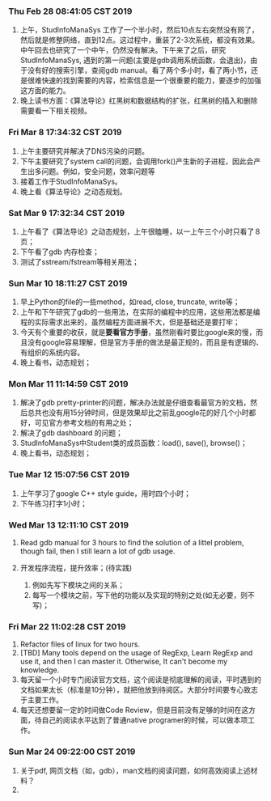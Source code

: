 ### Thu Feb 28 08:41:05 CST 2019
1. 上午，StudInfoManaSys 工作了一个半小时，然后10点左右突然没有网了，然后就是修整网络，直到12点。这过程中，重装了2-3次系统，都没有效果。中午回去也研究了一个中午，仍然没有解决。下午来了之后，研究StudInfoManaSys, 遇到的第一问题(主要是gdb调用系统函数，会退出)，由于没有好的搜索引擎，查阅gdb manual。看了两个多小时，看了两小节，还是很难快速的找到需要的内容，检索信息是一个很重要的能力，要逐步的加强这方面的能力。
2. 晚上读书方面：《算法导论》红黑树和数据结构的扩张，红黑树的插入和删除需要看一下相关视频。


### Fri Mar  8 17:34:32 CST 2019

1. 上午主要研究并解决了DNS污染的问题。
2. 下午主要研究了system call的问题，会调用fork()产生新的子进程，因此会产生出多问题。例如，安全问题，效率问题等
3. 接着工作于StudInfoManaSys。
4. 晚上看《算法导论》之动态规划。


### Sat Mar  9 17:32:34 CST 2019

1. 上午看了《算法导论》之动态规划，上午很瞌睡，以一上午三个小时只看了８页；
2. 下午看了gdb 内存检查；
3. 测试了sstream/fstream等相关用法；

### Sun Mar 10 18:11:27 CST 2019

1. 早上Python的file的一些method，如read, close, truncate, write等；
2. 上午和下午研究了gdb的一些用法，在实际的编程中的应用，这些用法都是编程的实际需求出来的，虽然编程方面进展不大，但是基础还是要打牢；
3. 今天有个重要的收获，就是**要看官方手册**，虽然刚看时要比google来的慢，而且没有google容易理解，但是官方手册的做法是最正规的，而且是有逻辑的、有组织的系统内容。
4. 晚上看书，动态规划；

### Mon Mar 11 11:14:59 CST 2019

1. 解决了gdb pretty-printer的问题，解决办法就是仔细查看最官方的文档，然后总共也没有用15分钟时间，但是效果却比之前乱google花的好几个小时都好，可见官方参考文档的有用之处；
2. 解决了gdb dashboard 的问题；
3. StudInfoManaSys中Student类的成员函数：load(), save(), browse()；
4. 晚上看书，动态规划；

### Tue Mar 12 15:07:56 CST 2019

1. 上午学习了google C++ style guide，用时四个小时；
2. 下午练习打字1小时；

### Wed Mar 13 12:11:10 CST 2019

1. Read gdb manual for 3 hours to find the solution of a littel problem, though fail, then I still learn a lot of gdb usage. 

2. 开发程序流程，提升效率；(待实践)
	1. 例如先写下模块之间的关系；
	2. 每写一个模块之前，写下他的功能以及实现的特别之处(如无必要，则不写)；

### Fri Mar 22 11:02:28 CST 2019

1. Refactor files of linux for two hours. 
2. [TBD] Many tools depend on the usage of RegExp, Learn RegExp and use it, and then I can master it. Otherwise, It can't become my knowledge.
3. 每天留一个小时专门阅读官方文档，这个阅读是彻底理解的阅读，平时遇到的文档如果太长（标准是10分钟），就把他放到待阅区。大部分时间要专心致志于主要工作。
4. 每天还想要留一定的时间做Code Review，但是目前没有足够的时间在这方面，待自己的阅读水平达到了普通native programer的时候，可以做本项工作。

### Sun Mar 24 09:22:00 CST 2019

1. 关于pdf, 网页文档（如，gdb），man文档的阅读问题，如何高效阅读上述材料？
2. 

